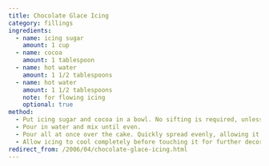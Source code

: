 ```yaml
---
title: Chocolate Glace Icing
category: fillings
ingredients:
  - name: icing sugar
    amount: 1 cup
  - name: cocoa
    amount: 1 tablespoon
  - name: hot water
    amount: 1 1/2 tablespoons
  - name: hot water
    amount: 1 1/2 tablespoons
    note: for flowing icing
    optional: true
method:
  - Put icing sugar and cocoa in a bowl. No sifting is required, unless it's very lumpy.
  - Pour in water and mix until even.
  - Pour all at once over the cake. Quickly spread evenly, allowing it to flow over the sides.
  - Allow icing to cool completely before touching it for further decoration.
redirect_from: /2006/04/chocolate-glace-icing.html
---
```


